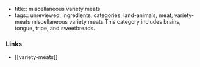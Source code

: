 - title:: miscellaneous variety meats
- tags:: unreviewed, ingredients, categories, land-animals, meat, variety-meats
miscellaneous variety meats This category includes brains, tongue, tripe, and sweetbreads.

### Links

* [[variety-meats]]

